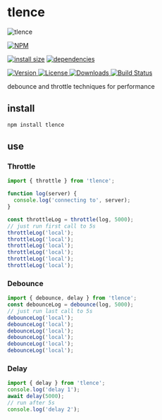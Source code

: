 # tlence

![tlence](https://user-images.githubusercontent.com/1549069/108704171-e1a4a880-7520-11eb-91cb-88e76b8e12db.png)

[![NPM](https://nodei.co/npm/tlence.png)](https://nodei.co/npm/tlence/)

[![install size](https://packagephobia.now.sh/badge?p=tlence)](https://packagephobia.now.sh/result?p=tlence) [![dependencies](https://david-dm.org/uxitten/tlence.svg)](https://david-dm.org/uxitten/tlence.svg)

<a href="https://www.npmjs.com/package/tlence">
  <img src="https://img.shields.io/npm/v/tlence.svg" alt="Version">
</a>

<a href="https://www.npmjs.com/package/tlence">
  <img src="https://img.shields.io/npm/l/tlence.svg" alt="License">
</a>

<a href="https://www.npmjs.com/package/tlence">
  <img src="https://img.shields.io/npm/dm/tlence.svg" alt="Downloads">
</a>

<a href="https://travis-ci.com/github/behnammodi/tlence">
  <img src="https://travis-ci.com/behnammodi/tlence.svg?branch=master" alt="Build Status">
</a>

debounce and throttle techniques for performance

## install

```npm
npm install tlence
```

## use

### Throttle

```javascript
import { throttle } from 'tlence';

function log(server) {
  console.log('connecting to', server);
}

const throttleLog = throttle(log, 5000);
// just run first call to 5s
throttleLog('local');
throttleLog('local');
throttleLog('local');
throttleLog('local');
throttleLog('local');
throttleLog('local');
```

### Debounce

```javascript
import { debounce, delay } from 'tlence';
const debounceLog = debounce(log, 5000);
// just run last call to 5s
debounceLog('local');
debounceLog('local');
debounceLog('local');
debounceLog('local');
debounceLog('local');
debounceLog('local');
```

### Delay

```javascript
import { delay } from 'tlence';
console.log('delay 1');
await delay(5000);
// run after 5s
console.log('delay 2');
```
